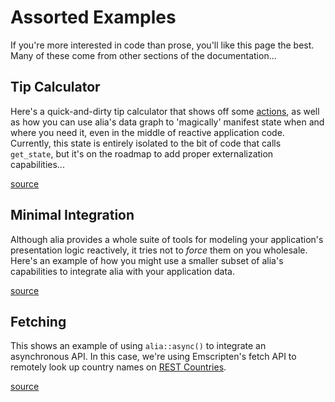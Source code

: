 Assorted Examples
=================

<script>
    init_alia_demos(['tip-calculator-demo', 'loop-macros-demo',
        'fetch-country']);
</script>

If you're more interested in code than prose, you'll like this page the best.
Many of these come from other sections of the documentation...

Tip Calculator
--------------

Here's a quick-and-dirty tip calculator that shows off some
[actions](actions.md), as well as how you can use alia's data graph to
'magically' manifest state when and where you need it, even in the middle of
reactive application code. Currently, this state is entirely isolated to the bit
of code that calls `get_state`, but it's on the roadmap to add proper
externalization capabilities...

[source](numerical.cpp ':include :fragment=tip-calculator')

<div class="demo-panel">
<div id="tip-calculator-demo"></div>
</div>

Minimal Integration
-------------------

Although alia provides a whole suite of tools for modeling your application's
presentation logic reactively, it tries not to *force* them on you wholesale.
Here's an example of how you might use a smaller subset of alia's capabilities
to integrate alia with your application data.

[source](tracking.cpp ':include :fragment=loop-macros-demo')

<div class="demo-panel">
<div id="loop-macros-demo"></div>
</div>

Fetching
--------

This shows an example of using `alia::async()` to integrate an asynchronous API.
In this case, we're using Emscripten's fetch API to remotely look up country
names on [REST Countries](https://restcountries.eu).

[source](fetch.cpp ':include :fragment=fetch-country')

<div class="demo-panel">
<div id="fetch-country"></div>
</div>
